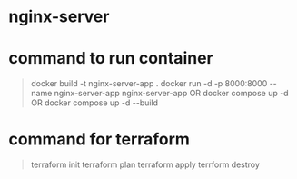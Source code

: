 # nginx-server

# command to run container
> docker build -t nginx-server-app .
> docker run -d -p 8000:8000 --name nginx-server-app  nginx-server-app
OR
> docker compose up -d
OR
> docker compose up -d --build

# command for terraform
> terraform init
> terraform plan
> terraform apply
> terrform destroy